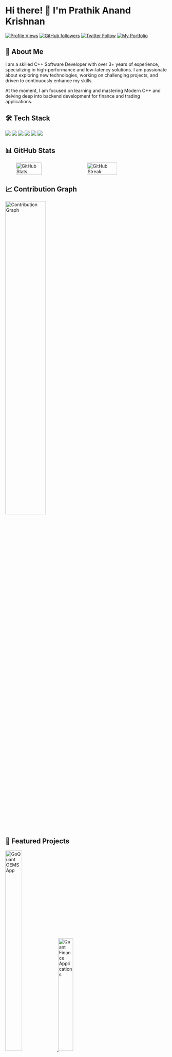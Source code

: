 # Hi there! 👋 I'm Prathik Anand Krishnan

[![Profile Views](https://komarev.com/ghpvc/?username=prathikanand7&color=brightgreen)](https://github.com/prathikanand7)
[![GitHub followers](https://img.shields.io/github/followers/prathikanand7?label=Follow&style=social)](https://github.com/prathikanand7)
[![Twitter Follow](https://img.shields.io/twitter/follow/prathikanand7?style=social)](https://twitter.com/prathikanand7)
[![My Portfolio](https://img.shields.io/badge/Portfolio-FF5722?style=social&logo=google-chrome&logoColor=black)](https://prathikanand7.github.io/)

## 💫 About Me
<p align="left">
I am a skilled C++ Software Developer with over 3+ years of experience, specializing in high-performance and low-latency solutions. I am passionate about exploring new technologies, working on challenging projects, and driven to continuously enhance my skills. 
</p>
<p> At the moment, I am focused on learning and mastering Modern C++ and delving deep into backend development for finance and trading applications. </p>

## 🛠️ Tech Stack
<div align="left">
  <img src="https://img.shields.io/badge/C++-00599C?style=for-the-badge&logo=cplusplus&logoColor=white"/>
  <img src="https://img.shields.io/badge/Python-3776AB?style=for-the-badge&logo=python&logoColor=white"/>
  <img src="https://img.shields.io/badge/JavaScript-F7DF1E?style=for-the-badge&logo=javascript&logoColor=black"/>
  <img src="https://img.shields.io/badge/React-20232A?style=for-the-badge&logo=react&logoColor=61DAFB"/>
  <img src="https://img.shields.io/badge/Git-F05032?style=for-the-badge&logo=git&logoColor=white"/>
  <img src="https://img.shields.io/badge/VS_Code-0078D4?style=for-the-badge&logo=visual%20studio%20code&logoColor=white"/>
</div>

## 📊 GitHub Stats
<p align="center">
  <div style="display: flex; justify-content: center; gap: 20px;">
    <img src="https://github-readme-stats.vercel.app/api?username=prathikanand7&show_icons=true&theme=tokyonight" alt="GitHub Stats" width="40%" />
    <img src="https://github-readme-streak-stats.herokuapp.com/?user=prathikanand7&theme=tokyonight" alt="GitHub Streak" width="43%" />
  </div>
</p>

## 📈 Contribution Graph
<div align="left">
  <img src="https://github-readme-activity-graph.vercel.app/graph?username=prathikanand7&theme=tokyo-night" alt="Contribution Graph" width="50%" height="50%" />
</div>

## 🌟 Featured Projects
<p align="left">
  <a href="https://github.com/prathikanand7/go-quant-OEMS-app">
    <img src="https://github-readme-stats.vercel.app/api/pin/?username=prathikanand7&repo=go-quant-OEMS-app&theme=tokyonight" alt="GoQuant OEMS App" width="32%" height="40%" />
  </a>
  <a href="https://github.com/prathikanand7/project2">
    <img src="https://github-readme-stats.vercel.app/api/pin/?username=prathikanand7&repo=Quant-Finance-Tools&theme=tokyonight" alt="Quant Finance Applications" width="30%" height="30%"/>
  </a>
</p>

## 🤝 Connect With Me
<div align="left">
  <a href="https://www.linkedin.com/in/prathik-anand">
    <img src="https://img.shields.io/badge/LinkedIn-0077B5?style=for-the-badge&logo=linkedin&logoColor=white" />
  </a>
  <a href="https://x.com/prathikanand7">
    <img src="https://img.shields.io/badge/Twitter-1DA1F2?style=for-the-badge&logo=twitter&logoColor=white" />
  </a>
  <a href="https://prathikanand7.github.io/">
    <img src="https://img.shields.io/badge/Portfolio-FF5722?style=for-the-badge&logo=google-chrome&logoColor=white" />
  </a>
</div>

## 🎯 Goals for 2024
- [x] Master advanced C++ concepts
- [ ] Contribute to 3+ open-source projects
- [x] Build a personal portfolio website
- [x] Create a YouTube video showing my work
- [ ] Write regular technical blog posts
- [ ] Gain proficiency in cloud technologies (AWS, Azure)
<!--
## 📌 Pinned Repositories
<p align="left">
  <a href="https://github.com/prathikanand7/go-quant-OEMS-app">GoQuant OEMS App</a> •
  <a href="https://github.com/prathikanand7/Quant-Finance-Tools/tree/main/VanillaVision_TwinPricingEngine">Twin Pricing Engine Application</a> •
  <a href="https://github.com/prathikanand7/Quant-Finance-Tools/tree/main/order_book">Order Book Application</a>
</p>
-->
---
⭐️ *From [prathikanand7](https://github.com/prathikanand7)* 
---
<p align="center">© 2024 Prathik Anand Krishnan. All rights reserved.</p> 
